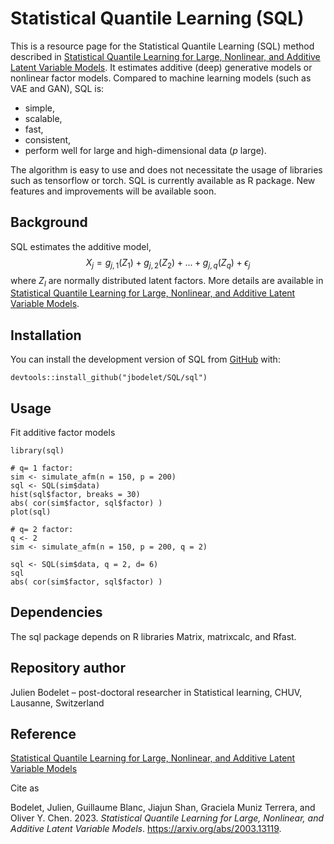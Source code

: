 # Statistical Quantile Learning (SQL)

This is a resource page for the Statistical Quantile Learning (SQL)
method described in [Statistical Quantile Learning for Large, Nonlinear,
and Additive Latent Variable Models](https://arxiv.org/abs/2003.13119).
It estimates additive (deep) generative models or nonlinear factor
models. Compared to machine learning models (such as VAE and GAN), SQL
is:

-   simple,
-   scalable,
-   fast,
-   consistent,
-   perform well for large and high-dimensional data (*p* large).

The algorithm is easy to use and does not necessitate the usage of
libraries such as tensorflow or torch. SQL is currently available as R
package. New features and improvements will be available soon.

## Background

SQL estimates the additive model,
$$
 X_{j}= g_{j,1}(Z_{1}) + g_{j,2}(Z_{2})+ ... + g_{j,q}(Z_{q}) + \epsilon_{j}
$$
where *Z*<sub>*l*</sub> are normally distributed latent factors. More
details are available in [Statistical Quantile Learning for Large,
Nonlinear, and Additive Latent Variable
Models](https://arxiv.org/abs/2003.13119).

## Installation

You can install the development version of SQL from
[GitHub](https://github.com/) with:

    devtools::install_github("jbodelet/SQL/sql")

## Usage

Fit additive factor models

    library(sql)

    # q= 1 factor:
    sim <- simulate_afm(n = 150, p = 200)
    sql <- SQL(sim$data)
    hist(sql$factor, breaks = 30)
    abs( cor(sim$factor, sql$factor) )
    plot(sql)

    # q= 2 factor:
    q <- 2
    sim <- simulate_afm(n = 150, p = 200, q = 2)

    sql <- SQL(sim$data, q = 2, d= 6)
    sql
    abs( cor(sim$factor, sql$factor) )

## Dependencies

The sql package depends on R libraries Matrix, matrixcalc, and Rfast.

## Repository author

Julien Bodelet – post-doctoral researcher in Statistical learning, CHUV,
Lausanne, Switzerland

## Reference

[Statistical Quantile Learning for Large, Nonlinear, and Additive Latent
Variable Models](https://arxiv.org/abs/2003.13119)

Cite as

Bodelet, Julien, Guillaume Blanc, Jiajun Shan, Graciela Muniz Terrera,
and Oliver Y. Chen. 2023. *Statistical Quantile Learning for Large,
Nonlinear, and Additive Latent Variable Models*.
<https://arxiv.org/abs/2003.13119>.
